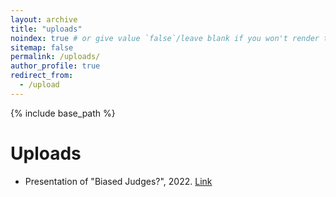 ```yaml
---
layout: archive
title: "uploads"
noindex: true # or give value `false`/leave blank if you won't render the meta tag
sitemap: false
permalink: /uploads/
author_profile: true
redirect_from:
  - /upload
---
```


{% include base_path %}

Uploads
======

* Presentation of "Biased Judges?", 2022. [Link](https://d0nghyunkang.github.io/files/JudgeBias_Slides_short.pdf)
<!-- * Discussion at FMA 2022. [Link](https://d0nghyunkang.github.io/files/fma_discussion.pdf)
 -->
